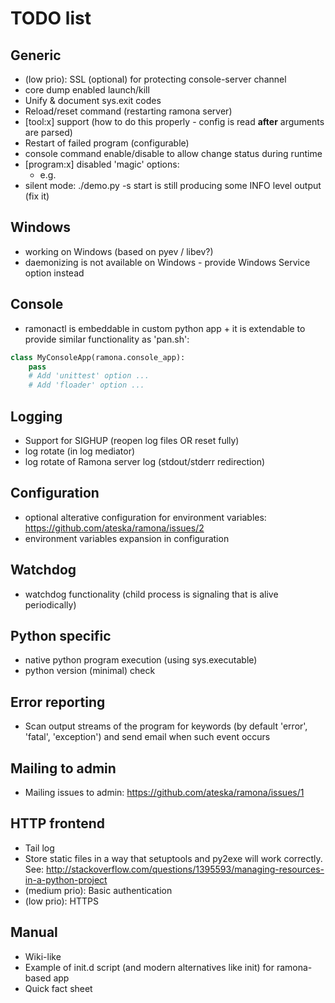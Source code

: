 TODO list
=========

Generic
-------
- (low prio): SSL (optional) for protecting console-server channel
- core dump enabled launch/kill
- Unify & document sys.exit codes 
- Reload/reset command (restarting ramona server)
- [tool:x] support (how to do this properly - config is read __after__ arguments are parsed)
- Restart of failed program (configurable)
- console command enable/disable to allow change status during runtime
- [program:x] disabled 'magic' options:
	 - e.g. <on-platform linux:mac>
- silent mode: ./demo.py -s start is still producing some INFO level output (fix it)

Windows
-------
- working on Windows (based on pyev / libev?)
- daemonizing is not available on Windows - provide Windows Service option instead

Console
-------
- ramonactl is embeddable in custom python app + it is extendable to provide similar functionality as 'pan.sh':

```python
class MyConsoleApp(ramona.console_app):
	pass
	# Add 'unittest' option ...
	# Add 'floader' option ...
```

Logging
-------
- Support for SIGHUP (reopen log files OR reset fully)
- log rotate (in log mediator)
- log rotate of Ramona server log (stdout/stderr redirection)

Configuration
-------------
- optional alterative configuration for environment variables: https://github.com/ateska/ramona/issues/2
- environment variables expansion in configuration

Watchdog
--------
- watchdog functionality (child process is signaling that is alive periodically)

Python specific
---------------
- native python program execution (using sys.executable)
- python version (minimal) check

Error reporting
---------------
- Scan output streams of the program for keywords (by default 'error', 'fatal', 'exception') and send email when such event occurs

Mailing to admin
----------------
- Mailing issues to admin: https://github.com/ateska/ramona/issues/1

HTTP frontend
-------------
- Tail log
- Store static files in a way that setuptools and py2exe will work correctly. See: http://stackoverflow.com/questions/1395593/managing-resources-in-a-python-project
- (medium prio): Basic authentication
- (low prio): HTTPS

Manual
------
- Wiki-like
- Example of init.d script (and modern alternatives like init) for ramona-based app
- Quick fact sheet
